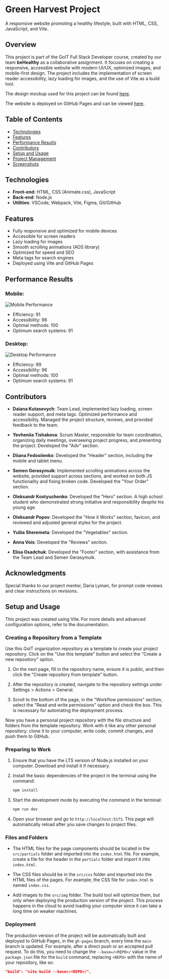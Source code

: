 # Green Harvest Project

A responsive website promoting a healthy lifestyle, built with HTML, CSS, JavaScript, and Vite.

## Overview
This project is part of the GoIT Full Stack Developer course, created by our team **beHealthy** as a collaborative assignment. It focuses on creating a responsive, accessible website with modern UI/UX, optimized images, and mobile-first design. The project includes the implementation of screen reader accessibility, lazy loading for images, and the use of Vite as a build tool.

The design mockup used for this project can be found [here](https://www.figma.com/design/ObvvH4JjCuw8gBzYmiLIII).

The website is deployed on GitHub Pages and can be viewed [here](https://mafsida.github.io/green-harvest-team-project/).

## Table of Contents
- [Technologies](#technologies)
- [Features](#features)
- [Performance Results](#performance-results)
- [Contributors](#contributors)
- [Setup and Usage](#setup-and-usage)
- [Project Management](#project-management)
- [Screenshots](#screenshots)

## Technologies
- **Front-end**: HTML, CSS (Animate.css), JavaScript
- **Back-end**: Node.js
- **Utilities**: VSCode, Webpack, Vite, Figma, Git/GitHub

## Features
- Fully responsive and optimized for mobile devices
- Accessible for screen readers
- Lazy loading for images
- Smooth scrolling animations (AOS library)
- Optimized for speed and SEO
- Meta tags for search engines
- Deployed using Vite and GitHub Pages

## Performance Results

### Mobile:
![Mobile Performance](https://github.com/mafSida/green-harvest-team-project/blob/main/src/img/screenshots/mobile-performance.png)

- Efficiency: 91
- Accessibility: 96
- Optimal methods: 100
- Optimum search systems: 91

### Desktop:
![Desktop Performance](https://github.com/mafSida/green-harvest-team-project/blob/main/src/img/screenshots/desktop-performance.png)

- Efficiency: 99
- Accessibility: 96
- Optimal methods: 100
- Optimum search systems: 91

## Contributors

- **Daiana Kutasevych**: Team Lead, implemented lazy loading, screen reader support, and meta tags. Optimized performance and accessibility. Managed the project structure, reviews, and provided feedback to the team.
  
- **Yevheniia Tishakova**: Scrum Master, responsible for team coordination, organizing daily meetings, overseeing project progress, and presenting the project. Developed the "Adv" section.
  
- **Diiana Fedosiienko**: Developed the "Header" section, including the mobile and tablet menu.
  
- **Semen Gerasymuik**: Implemented scrolling animations across the website, provided support across sections, and worked on both JS functionality and fixing broken code. Developed the "Your Order" section.
  
- **Oleksandr Kostyuchenko**: Developed the "Hero" section. A high school student who demonstrated strong initiative and responsibility despite his young age.
  
- **Oleksandr Popov**: Developed the "How it Works" section, favicon, and reviewed and adjusted general styles for the project.
  
- **Yuliia Sheremeta**: Developed the "Vegetables" section.
  
- **Anna Vois**: Developed the "Reviews" section.
  
- **Elisa Osadchuk**: Developed the "Footer" section, with assistance from the Team Lead and Semen Gerasymuik.

## Acknowledgments

Special thanks to our project mentor, Daria Lyman, for prompt code reviews and clear instructions on revisions.

## Setup and Usage

This project was created using Vite. For more details and advanced configuration options, refer to the documentation.

### Creating a Repository from a Template
Use this GoIT organization repository as a template to create your project repository. Click on the "Use this template" button and select the "Create a new repository" option.

1. On the next page, fill in the repository name, ensure it is public, and then click the "Create repository from template" button.

2. After the repository is created, navigate to the repository settings under Settings > Actions > General.

3. Scroll to the bottom of the page, in the "Workflow permissions" section, select the "Read and write permissions" option and check the box. This is necessary for automating the deployment process.

Now you have a personal project repository with the file structure and folders from the template repository. Work with it like any other personal repository: clone it to your computer, write code, commit changes, and push them to GitHub.

### Preparing to Work
1. Ensure that you have the LTS version of Node.js installed on your computer. Download and install it if necessary.
   
2. Install the basic dependencies of the project in the terminal using the command:
   ```bash
   npm install

3. Start the development mode by executing the command in the terminal:
   ```bash
   npm run dev

4. Open your browser and go to `http://localhost:5173`. This page will automatically reload after you save changes to project files.

### Files and Folders
- The HTML files for the page components should be located in the `src/partials` folder and imported into the `index.html` file. For example, create a file for the header in the `partials` folder and import it into `index.html`.
  
- The CSS files should be in the `src/css` folder and imported into the HTML files of the pages. For example, the CSS file for `index.html` is named `index.css`.
  
- Add images to the `src/img` folder. The build tool will optimize them, but only when deploying the production version of the project. This process happens in the cloud to avoid loading your computer since it can take a long time on weaker machines.

### Deployment
The production version of the project will be automatically built and deployed to GitHub Pages, in the `gh-pages` branch, every time the `main` branch is updated. For example, after a direct push or an accepted pull request. To do this, you need to change the `--base=/<REPO>/` value in the `package.json` file for the `build` command, replacing `<REPO>` with the name of your repository, like so:
```json
"build": "vite build --base=/<REPO>/",
